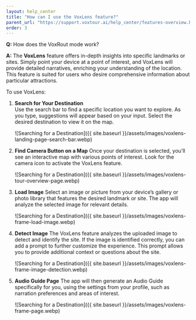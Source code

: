 ```yaml
---
layout: help_center
title: "How can I use the VoxLens feature?"
parent_url: "https://support.voxtour.ai/help_center/features-overview.html"
order: 3
---
```


**Q:** How does the VoxRout mode work?

**A:** The **VoxLens** feature offers in-depth insights into specific landmarks or sites. Simply point your device at a point of interest, and VoxLens will provide detailed narratives, enriching your understanding of the location. This feature is suited for users who desire comprehensive information about particular attractions.

To use VoxLens:

1. **Search for Your Destination**  
Use the search bar to find a specific location you want to explore. As you type, suggestions will appear based on your input. Select the desired destination to view it on the map.
    
    ![Searching for a Destination]({{ site.baseurl }}/assets/images/voxlens-landing-page-search-bar.webp)

2. **Find Camera Button on a Map**
Once your destination is selected, you’ll see an interactive map with various points of interest. Look for the camera icon to activate the VoxLens feature.

    ![Searching for a Destination]({{ site.baseurl }}/assets/images/voxlens-tour-overview-page.webp)

3. **Load Image**
Select an image or picture from your device’s gallery or photo library that features the desired landmark or site. The app will analyze the selected image for relevant details.
   
    ![Searching for a Destination]({{ site.baseurl }}/assets/images/voxlens-frame-load-image.webp)

4. **Detect Image**
The VoxLens feature analyzes the uploaded image to detect and identify the site. If the image is identified correctly, you can add a prompt to further customize the experience. This prompt allows you to provide additional context or questions about the site.

    ![Searching for a Destination]({{ site.baseurl }}/assets/images/voxlens-frame-image-detection.webp)

5. **Audio Guide Page**
The app will then generate an Audio Guide specifically for you, using the settings from your profile, such as narration preferences and areas of interest.

    ![Searching for a Destination]({{ site.baseurl }}/assets/images/voxlens-frame-page.webp)